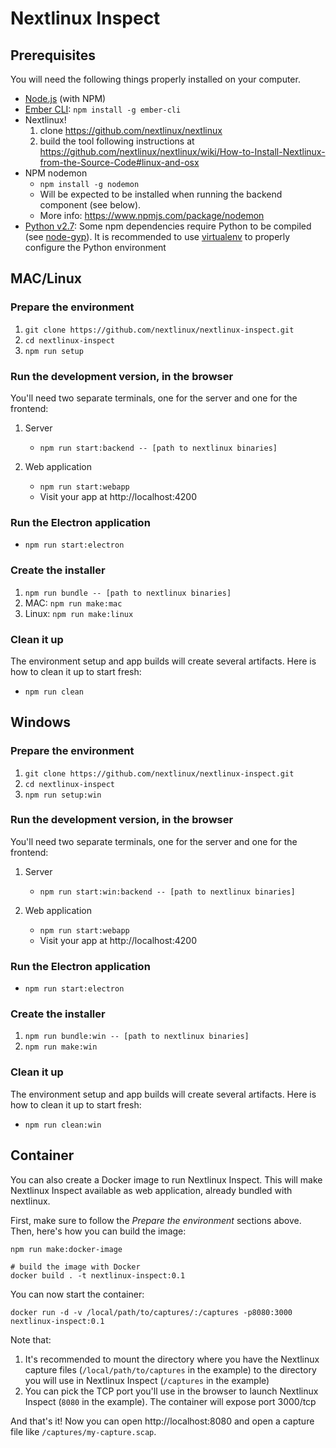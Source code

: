 # Nextlinux Inspect

## Prerequisites

You will need the following things properly installed on your computer.

- [Node.js](https://nodejs.org/) (with NPM)
- [Ember CLI](https://ember-cli.com/): `npm install -g ember-cli`
- Nextlinux!
  1. clone https://github.com/nextlinux/nextlinux
  2. build the tool following instructions at https://github.com/nextlinux/nextlinux/wiki/How-to-Install-Nextlinux-from-the-Source-Code#linux-and-osx
- NPM nodemon
  - `npm install -g nodemon`
  - Will be expected to be installed when running the backend component (see below).
  - More info: https://www.npmjs.com/package/nodemon
- [Python v2.7](https://www.python.org/download/releases/2.7/): Some npm dependencies require Python to be compiled (see [node-gyp](https://github.com/nodejs/node-gyp)). It is recommended to use [virtualenv](https://docs.python-guide.org/dev/virtualenvs/#lower-level-virtualenv) to properly configure the Python environment

## MAC/Linux

### Prepare the environment

1. `git clone https://github.com/nextlinux/nextlinux-inspect.git`
2. `cd nextlinux-inspect`
3. `npm run setup`

### Run the development version, in the browser

You'll need two separate terminals, one for the server and one for the frontend:

1. Server

   - `npm run start:backend -- [path to nextlinux binaries]`

2. Web application
   - `npm run start:webapp`
   - Visit your app at http://localhost:4200

### Run the Electron application

- `npm run start:electron`

### Create the installer

1. `npm run bundle -- [path to nextlinux binaries]`
2. MAC: `npm run make:mac`
3. Linux: `npm run make:linux`

### Clean it up

The environment setup and app builds will create several artifacts. Here is how to clean it up to
start fresh:

- `npm run clean`

## Windows

### Prepare the environment

1. `git clone https://github.com/nextlinux/nextlinux-inspect.git`
2. `cd nextlinux-inspect`
3. `npm run setup:win`

### Run the development version, in the browser

You'll need two separate terminals, one for the server and one for the frontend:

1. Server

   - `npm run start:win:backend -- [path to nextlinux binaries]`

2. Web application
   - `npm run start:webapp`
   - Visit your app at http://localhost:4200

### Run the Electron application

- `npm run start:electron`

### Create the installer

1. `npm run bundle:win -- [path to nextlinux binaries]`
2. `npm run make:win`

### Clean it up

The environment setup and app builds will create several artifacts. Here is how to clean it up to
start fresh:

- `npm run clean:win`

## Container

You can also create a Docker image to run Nextlinux Inspect. This will make Nextlinux Inspect available as web application, already bundled with nextlinux.

First, make sure to follow the _Prepare the environment_ sections above. Then, here's how you can build the image:

```
npm run make:docker-image

# build the image with Docker
docker build . -t nextlinux-inspect:0.1
```

You can now start the container:

```
docker run -d -v /local/path/to/captures/:/captures -p8080:3000 nextlinux-inspect:0.1
```

Note that:

1. It's recommended to mount the directory where you have the Nextlinux capture files (`/local/path/to/captures` in the example) to the directory you will use in Nextlinux Inspect (`/captures` in the example)
2. You can pick the TCP port you'll use in the browser to launch Nextlinux Inspect (`8080` in the example). The container will expose port 3000/tcp

And that's it! Now you can open http://localhost:8080 and open a capture file like `/captures/my-capture.scap`.
